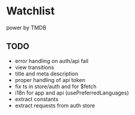 # Watchlist

power by TMDB

## TODO

- error handling on auth/api fail
- view transitions
- title and meta description
- proper handling of api token
- fix ts in store/auth and for $fetch
- i18n for app and api (usePreferredLanguages)
- extract constants
- extract requests from auth store
